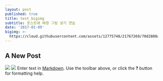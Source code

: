 ```yaml
---
layout: post
published: true
title: test_bigimg
subtitle: 포스트에 배경 그림 넣기 연습
date: '2017-01-09'
bigimg: >-
  https://cloud.githubusercontent.com/assets/12775748/21767269/70d2880a-d6b6-11e6-90c4-061f0d94ac7c.jpg
---
```

## A New Post

![](https://cloud.githubusercontent.com/assets/12775748/21767269/70d2880a-d6b6-11e6-90c4-061f0d94ac7c.jpg)
![](https://goo.gl/photos/vLWhpX9WxireZ3ai6)
Enter text in [Markdown](http://daringfireball.net/projects/markdown/). Use the toolbar above, or click the **?** button for formatting help.
